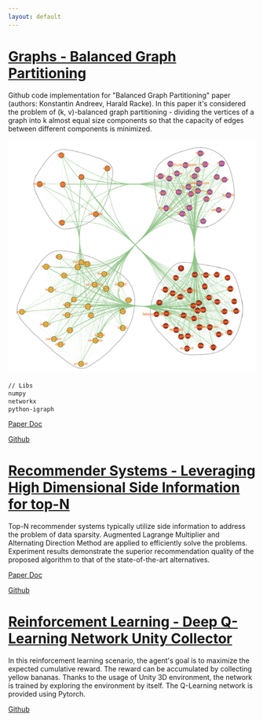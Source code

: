 ```yaml
---
layout: default
---
```





# [Graphs - Balanced Graph Partitioning](https://github.com/IvanVigor/Balanced_Graph_Partitioning)

Github code implementation for "Balanced Graph Partitioning" paper (authors: Konstantin Andreev, Harald Racke). In this paper it's considered the problem of (k, ν)-balanced
graph partitioning - dividing the vertices of a graph into k almost equal size components so that the capacity of edges between different components
is minimized.

![Graphs](https://github.com/IvanVigor/IvanVigor.github.io/blob/main/imgs/graphs.png)

```
// Libs
numpy
networkx
python-igraph

```

[Paper Doc](https://www.math.cmu.edu/~kandreev/kpart.pdf)

[Github](https://github.com/IvanVigor/Balanced_Graph_Partitioning)


# [ Recommender Systems - Leveraging High Dimensional Side Information for top-N](https://github.com/IvanVigor/Leveraging-High-Dimensional-Side-Information-for-Top-N-Recommendation)

Top-N recommender systems typically utilize side information to address the problem of data sparsity. Augmented Lagrange Multiplier and Alternating Direction Method are applied to efficiently solve the problems. Experiment results demonstrate the superior recommendation quality of the proposed algorithm to that of the state-of-the-art alternatives.

[Paper Doc](https://arxiv.org/abs/1702.01516)

[Github](https://github.com/IvanVigor/Leveraging-High-Dimensional-Side-Information-for-Top-N-Recommendation)



# [Reinforcement Learning - Deep Q-Learning Network Unity Collector](https://github.com/IvanVigor/Deep-Q-Learning-Network-Unity-collector)

In this reinforcement learning scenario, the agent's goal is to maximize the expected cumulative reward. The reward can be accumulated by collecting yellow bananas. Thanks to the usage of Unity 3D environment, the network is trained by exploring the environment by itself. The Q-Learning network is provided using Pytorch. 

[Github](https://github.com/IvanVigor/Deep-Q-Learning-Network-Unity-collector)


